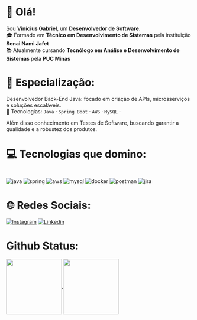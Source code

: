 # 👋 Olá! 

Sou **Vinícius Gabriel**, um **Desenvolvedor de Software**.  
🎓 Formado em **Técnico em Desenvolvimento de Sistemas** pela instituição **Senai Nami Jafet**  
📚 Atualmente cursando **Tecnólogo em Análise e Desenvolvimento de Sistemas** pela **PUC Minas**

# 🚀 Especialização:

Desenvolvedor Back-End Java: focado em criação de APIs, microsserviços e soluções escaláveis.  
  🔹 Tecnologias: `Java` · `Spring Boot` · `AWS` · `MySQL` ·  

Além disso conhecimento em Testes de Software, buscando garantir a qualidade e a robustez dos produtos.

# 💻 Tecnologias que domino:

<div style="display: inline_block"><br/>
  <img align="center" alt="java" src="https://img.shields.io/badge/java-%23ED8B00.svg?style=for-the-badge&logo=openjdk&logoColor=white">
  <img align="center" alt="spring" src="https://img.shields.io/badge/spring-%236DB33F.svg?style=for-the-badge&logo=spring&logoColor=white">
  <img align="center" alt="aws" src="https://img.shields.io/badge/AWS-%23FF9900.svg?style=for-the-badge&logo=amazon-aws&logoColor=white">
  <img align="center" alt="mysql" src="https://img.shields.io/badge/mysql-%234479A1.svg?style=for-the-badge&logo=mysql&logoColor=white">
  <img align="center" alt="docker" src="https://img.shields.io/badge/docker-%230db7ed.svg?style=for-the-badge&logo=docker&logoColor=white">
  <img align="center" alt="postman" src="https://img.shields.io/badge/Postman-FF6C37?style=for-the-badge&logo=postman&logoColor=white">
  <img align="center" alt="jira" src="https://img.shields.io/badge/jira-%230A0FFF.svg?style=for-the-badge&logo=jira&logoColor=white">
</div>

# 🌐 Redes Sociais:

[![Instagram](https://img.shields.io/badge/Instagram-E4405F?style=for-the-badge&logo=instagram&logoColor=white)](https://www.instagram.com/viniciuszzw/)
[![Linkedin](https://img.shields.io/badge/LinkedIn-0077B5?style=for-the-badge&logo=linkedin&logoColor=white)](https://www.linkedin.com/in/vinicius-feitosa-57762323b/)

# Github Status:

<div>
<a href="https://github.com/vinigabrielfeitosa">
<img align="center" height="150em" src="https://github-readme-stats.vercel.app/api?username=vinigabrielfeitosa&show_icons=true&theme=dracula&include_all">
<img align="center" height="150em" src="https://github-readme-stats.vercel.app/api/top-langs/?username=vinigabrielfeitosa&show_icons=true&theme=dracula&include_all">
</div>
